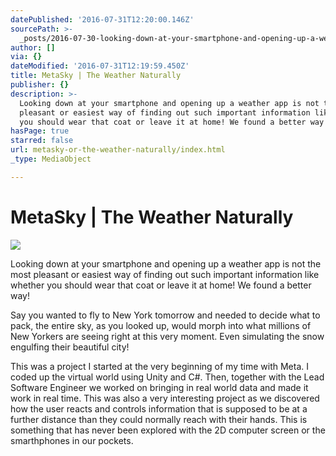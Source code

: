 ```yaml
---
datePublished: '2016-07-31T12:20:00.146Z'
sourcePath: >-
  _posts/2016-07-30-looking-down-at-your-smartphone-and-opening-up-a-weather-app.md
author: []
via: {}
dateModified: '2016-07-31T12:19:59.450Z'
title: MetaSky | The Weather Naturally​
publisher: {}
description: >-
  Looking down at your smartphone and opening up a weather app is not the most
  pleasant or easiest way of finding out such important information like whether
  you should wear that coat or leave it at home! We found a better way!
hasPage: true
starred: false
url: metasky-or-the-weather-naturally/index.html
_type: MediaObject

---
```

# MetaSky | The Weather Naturally​
![](https://the-grid-user-content.s3-us-west-2.amazonaws.com/780398f3-8262-476f-bda9-77cb1de4ee2f.png)

Looking down at your smartphone and opening up a weather app is not the most pleasant or easiest way of finding out such important information like whether you should wear that coat or leave it at home! We found a better way!

Say you wanted to fly to New York tomorrow and needed to decide what to pack, the entire sky, as you looked up, would morph into what millions of New Yorkers are seeing right at this very moment. Even simulating the snow engulfing their beautiful city!

This was a project I started at the very beginning of my time with Meta. I coded up the virtual world using Unity and C\#. Then, together with the Lead Software Engineer we worked on bringing in real world data and made it work in real time. This was also a very interesting project as we discovered how the user reacts and controls information that is supposed to be at a further distance than they could normally reach with their hands. This is something that has never been explored with the 2D computer screen or the smarthphones in our pockets.
